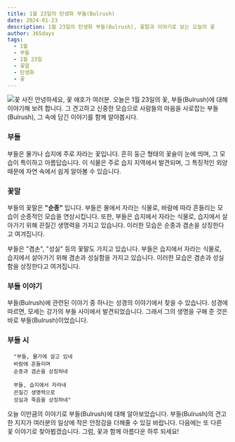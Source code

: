 ```yaml
---
title: 1월 23일의 탄생화 부들(Bulrush)
date: 2024-01-23
description: 1월 23일의 탄생화 부들(Bulrush), 꽃말과 이야기로 보는 오늘의 꽃
author: 365days
tags:
  - 1월
  - 부들
  - 1월 23일
  - 꽃말
  - 탄생화
  - 꽃
---
```

![꽃 사진](https://cdn.pixabay.com/photo/2015/07/13/16/03/reeds-843366_640.jpg#center)
안녕하세요, 꽃 애호가 여러분. 오늘은 1월 23일의 꽃, 부들(Bulrush)에 대해 이야기해 보려 합니다. 그 견고하고 신중한 모습으로 사람들의 마음을 사로잡는 부들(Bulrush), 그 속에 담긴 이야기를 함께 알아봅시다.


### 부들
부들은 물가나 습지에 주로 자라는 꽃입니다. 흔히 둥근 형태의 꽃술이 눈에 띄며, 그 모습이 특이하고 아름답습니다. 이 식물은 주로 습지 지역에서 발견되며, 그 특징적인 외양 때문에 자연 속에서 쉽게 알아볼 수 있습니다.


### 꽃말
부들의 꽃말은 **"순종"** 입니다. 부들은 물에서 자라는 식물로, 바람에 따라 흔들리는 모습이 순종적인 모습을 연상시킵니다. 또한, 부들은 습지에서 자라는 식물로, 습지에서 살아가기 위해 끈질긴 생명력을 가지고 있습니다. 이러한 모습은 순종과 겸손을 상징한다고 여겨집니다.

부들은 "겸손", "성실" 등의 꽃말도 가지고 있습니다. 부들은 습지에서 자라는 식물로, 습지에서 살아가기 위해 겸손과 성실함을 가지고 있습니다. 이러한 모습은 겸손과 성실함을 상징한다고 여겨집니다.


### 부들 이야기
부들(Bulrush)에 관련된 이야기 중 하나는 성경의 이야기에서 찾을 수 있습니다. 성경에 따르면, 모세는 강가의 부들 사이에서 발견되었습니다. 그래서 그의 생명을 구해 준 것은 바로 부들(Bulrush)이었습니다.


### 부들 시
      "부들, 물가에 살고 있네
      바람에 흔들리며
      순종과 겸손을 상징하네

      부들, 습지에서 자라네
      끈질긴 생명력으로
      성실과 죽음을 상징하네"

오늘 이만큼의 이야기로 부들(Bulrush)에 대해 알아보았습니다. 부들(Bulrush)의 견고한 지지가 여러분의 일상에 작은 안정감을 더해줄 수 있길 바랍니다. 다음에는 또 다른 꽃 이야기로 찾아뵙겠습니다. 그럼, 꽃과 함께 아름다운 하루 되세요!
